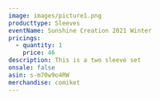```yaml
---
image: images/picture1.png
producttype: Sleeves
eventName: Sunshine Creation 2021 Winter
pricings:
  - quantity: 1
    price: 46
description: This is a two sleeve set
onsale: false
asin: s-m70w9o4RW
merchandise: comiket
---
```

